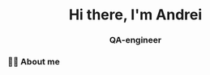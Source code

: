 <div id="header" align="center">
    <h1>Hi there, I'm  Andrei </h1>
    <h3>QA-engineer</h3>
</div>

### :man_technologist: About me


